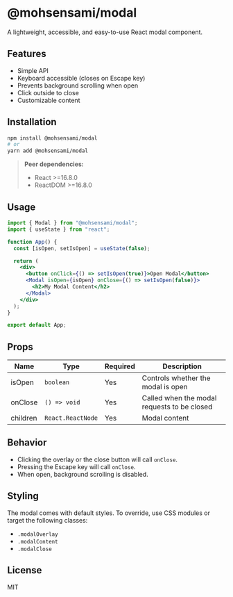 # @mohsensami/modal

A lightweight, accessible, and easy-to-use React modal component.

## Features

- Simple API
- Keyboard accessible (closes on Escape key)
- Prevents background scrolling when open
- Click outside to close
- Customizable content

## Installation

```bash
npm install @mohsensami/modal
# or
yarn add @mohsensami/modal
```

> **Peer dependencies:**
>
> - React >=16.8.0
> - ReactDOM >=16.8.0

## Usage

```jsx
import { Modal } from "@mohsensami/modal";
import { useState } from "react";

function App() {
  const [isOpen, setIsOpen] = useState(false);

  return (
    <div>
      <button onClick={() => setIsOpen(true)}>Open Modal</button>
      <Modal isOpen={isOpen} onClose={() => setIsOpen(false)}>
        <h2>My Modal Content</h2>
      </Modal>
    </div>
  );
}

export default App;
```

## Props

| Name     | Type              | Required | Description                                 |
| -------- | ----------------- | -------- | ------------------------------------------- |
| isOpen   | `boolean`         | Yes      | Controls whether the modal is open          |
| onClose  | `() => void`      | Yes      | Called when the modal requests to be closed |
| children | `React.ReactNode` | Yes      | Modal content                               |

## Behavior

- Clicking the overlay or the close button will call `onClose`.
- Pressing the Escape key will call `onClose`.
- When open, background scrolling is disabled.

## Styling

The modal comes with default styles. To override, use CSS modules or target the following classes:

- `.modalOverlay`
- `.modalContent`
- `.modalClose`

## License

MIT
